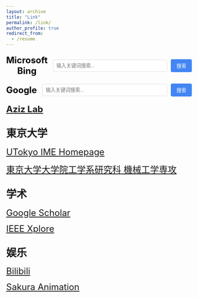 ```yaml
---
layout: archive
title: "Link"
permalink: /link/
author_profile: true
redirect_from:
  - /resume
---
```


<!-- 固定Bing搜索栏 -->
<div align="center" style="margin: 20px 0;">
  <form action="https://www.bing.com/search" method="get" target="_blank" style="display: flex; align-items: center;">
    <span style="font-size: 24px; font-weight: bold; color: #000000; margin-right: 15px;">Microsoft Bing</span>
    <input type="text" name="q" placeholder="输入关键词搜索..." style="width: 500px; padding: 8px; border: 1px solid #ddd; border-radius: 4px;">
    <input type="submit" value="搜索" style="padding: 8px 15px; margin-left: 10px; background-color: #4285F4; color: white; border: none; border-radius: 4px; cursor: pointer;">
  </form>
</div>

<!-- 固定Google搜索栏 -->
<div align="center" style="margin: 20px 0;">
  <form action="https://www.google.com/search" method="get" target="_blank" style="display: flex; align-items: center;">
    <span style="font-size: 24px; font-weight: bold; color: #000000; margin-right: 15px;">Google</span>
    <input type="text" name="q" placeholder="输入关键词搜索..." style="width: 500px; padding: 8px; border: 1px solid #ddd; border-radius: 4px;">
    <input type="submit" value="搜索" style="padding: 8px 15px; margin-left: 10px; background-color: #4285F4; color: white; border: none; border-radius: 4px; cursor: pointer;">
  </form>
</div>

**<a href="https://epi.iis.u-tokyo.ac.jp/" target="_blank" rel="noopener noreferrer" style="font-size:24px;">Aziz Lab</a>**

## <span style="font-size:28px;">東京大学</span>

<a href="https://www.ime.t.u-tokyo.ac.jp/" target="_blank" rel="noopener noreferrer" style="font-size:24px;">UTokyo IME Homepage</a>

<a href="https://www2.mech.t.u-tokyo.ac.jp/?lang=ja" target="_blank" rel="noopener noreferrer" style="font-size:24px;">東京大学大学院工学系研究科 機械工学専攻</a>

## <span style="font-size:28px;">学术</span>

<a href="https://scholar.google.com/" target="_blank" rel="noopener noreferrer" style="font-size:24px;">Google Scholar</a>

<a href="https://ieeexplore.ieee.org/Xplore/home.jsp" target="_blank" rel="noopener noreferrer" style="font-size:24px;">IEEE Xplore</a>

## <span style="font-size:28px;">娱乐</span>

<a href="https://www.bilibili.com/" target="_blank" rel="noopener noreferrer" style="font-size:24px;">Bilibili</a>

<a href="https://skr.cc/" target="_blank" rel="noopener noreferrer" style="font-size:24px;">Sakura Animation</a>













